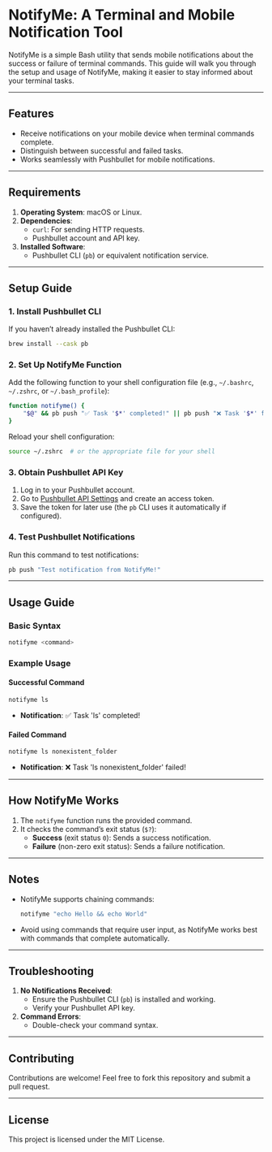 # NotifyMe: A Terminal and Mobile Notification Tool

NotifyMe is a simple Bash utility that sends mobile notifications about the success or failure of terminal commands. This guide will walk you through the setup and usage of NotifyMe, making it easier to stay informed about your terminal tasks.

---

## Features

- Receive notifications on your mobile device when terminal commands complete.
- Distinguish between successful and failed tasks.
- Works seamlessly with Pushbullet for mobile notifications.

---

## Requirements

1. **Operating System**: macOS or Linux.
2. **Dependencies**:
   - `curl`: For sending HTTP requests.
   - Pushbullet account and API key.
3. **Installed Software**:
   - Pushbullet CLI (`pb`) or equivalent notification service.

---

## Setup Guide

### 1. Install Pushbullet CLI

If you haven’t already installed the Pushbullet CLI:

```bash
brew install --cask pb
```

### 2. Set Up NotifyMe Function

Add the following function to your shell configuration file (e.g., `~/.bashrc`, `~/.zshrc`, or `~/.bash_profile`):

```bash
function notifyme() {
    "$@" && pb push "✅ Task '$*' completed!" || pb push "❌ Task '$*' failed!"
}
```

Reload your shell configuration:

```bash
source ~/.zshrc  # or the appropriate file for your shell
```

### 3. Obtain Pushbullet API Key

1. Log in to your Pushbullet account.
2. Go to [Pushbullet API Settings](https://www.pushbullet.com/#settings) and create an access token.
3. Save the token for later use (the `pb` CLI uses it automatically if configured).

### 4. Test Pushbullet Notifications

Run this command to test notifications:

```bash
pb push "Test notification from NotifyMe!"
```

---

## Usage Guide

### Basic Syntax

```bash
notifyme <command>
```

### Example Usage

#### Successful Command

```bash
notifyme ls
```

- **Notification**: ✅ Task 'ls' completed!

#### Failed Command

```bash
notifyme ls nonexistent_folder
```

- **Notification**: ❌ Task 'ls nonexistent\_folder' failed!

---

## How NotifyMe Works

1. The `notifyme` function runs the provided command.
2. It checks the command’s exit status (`$?`):
   - **Success** (exit status `0`): Sends a success notification.
   - **Failure** (non-zero exit status): Sends a failure notification.

---

## Notes

- NotifyMe supports chaining commands:
  ```bash
  notifyme "echo Hello && echo World"
  ```
- Avoid using commands that require user input, as NotifyMe works best with commands that complete automatically.

---

## Troubleshooting

1. **No Notifications Received**:
   - Ensure the Pushbullet CLI (`pb`) is installed and working.
   - Verify your Pushbullet API key.
2. **Command Errors**:
   - Double-check your command syntax.

---

## Contributing

Contributions are welcome! Feel free to fork this repository and submit a pull request.

---

## License

This project is licensed under the MIT License.

